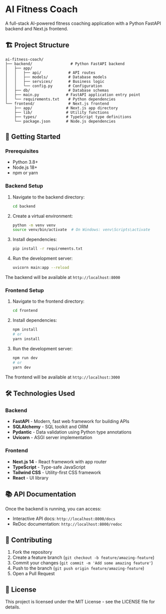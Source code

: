 # AI Fitness Coach

A full-stack AI-powered fitness coaching application with a Python FastAPI backend and Next.js frontend.

## 🏗️ Project Structure

```
ai-fitness-coach/
├── backend/                 # Python FastAPI backend
│   ├── app/
│   │   ├── api/            # API routes
│   │   ├── models/         # Database models
│   │   ├── services/       # Business logic
│   │   └── config.py       # Configuration
│   ├── db/                 # Database schemas
│   ├── main.py            # FastAPI application entry point
│   └── requirements.txt    # Python dependencies
└── frontend/               # Next.js frontend
    ├── app/               # Next.js app directory
    ├── lib/               # Utility functions
    ├── types/             # TypeScript type definitions
    └── package.json       # Node.js dependencies
```

## 🚀 Getting Started

### Prerequisites

- Python 3.8+
- Node.js 18+
- npm or yarn

### Backend Setup

1. Navigate to the backend directory:
   ```bash
   cd backend
   ```

2. Create a virtual environment:
   ```bash
   python -m venv venv
   source venv/bin/activate  # On Windows: venv\Scripts\activate
   ```

3. Install dependencies:
   ```bash
   pip install -r requirements.txt
   ```

4. Run the development server:
   ```bash
   uvicorn main:app --reload
   ```

The backend will be available at `http://localhost:8000`

### Frontend Setup

1. Navigate to the frontend directory:
   ```bash
   cd frontend
   ```

2. Install dependencies:
   ```bash
   npm install
   # or
   yarn install
   ```

3. Run the development server:
   ```bash
   npm run dev
   # or
   yarn dev
   ```

The frontend will be available at `http://localhost:3000`

## 🛠️ Technologies Used

### Backend
- **FastAPI** - Modern, fast web framework for building APIs
- **SQLAlchemy** - SQL toolkit and ORM
- **Pydantic** - Data validation using Python type annotations
- **Uvicorn** - ASGI server implementation

### Frontend
- **Next.js 14** - React framework with app router
- **TypeScript** - Type-safe JavaScript
- **Tailwind CSS** - Utility-first CSS framework
- **React** - UI library

## 📚 API Documentation

Once the backend is running, you can access:
- Interactive API docs: `http://localhost:8000/docs`
- ReDoc documentation: `http://localhost:8000/redoc`

## 🤝 Contributing

1. Fork the repository
2. Create a feature branch (`git checkout -b feature/amazing-feature`)
3. Commit your changes (`git commit -m 'Add some amazing feature'`)
4. Push to the branch (`git push origin feature/amazing-feature`)
5. Open a Pull Request

## 📄 License

This project is licensed under the MIT License - see the LICENSE file for details.
